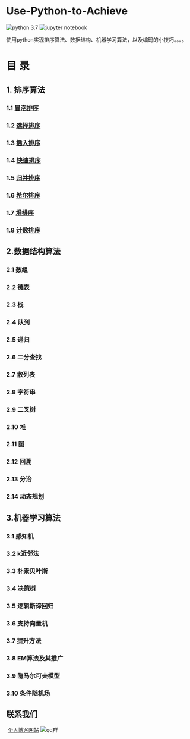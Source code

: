 # Use-Python-to-Achieve
![python 3.7][python 3.7] ![jupyter notebook][jupyter notebook]

使用python实现排序算法、数据结构、机器学习算法，以及编码的小技巧。。。。


# 目  录

## 1. 排序算法

### 	1.1 [冒泡排序](https://github.com/lb971216008/Use-Python-to-Achieve/blob/master/Sorting/bubble_sort.ipynb)

### 	1.2 [选择排序](https://github.com/lb971216008/Use-Python-to-Achieve/blob/master/Sorting/selection_sort.ipynb)

### 	1.3 [插入排序](https://github.com/lb971216008/Use-Python-to-Achieve/blob/master/Sorting/insertion_sort.ipynb)

### 	1.4 [快速排序](https://github.com/lb971216008/Use-Python-to-Achieve/blob/master/Sorting/quick_sort.ipynb)

### 	1.5 [归并排序](https://github.com/lb971216008/Use-Python-to-Achieve/blob/master/Sorting/merge_sort.ipynb)

###	 1.6 [希尔排序](https://github.com/lb971216008/Use-Python-to-Achieve/blob/master/Sorting/shell_sort.ipynb)

### 1.7 [堆排序](https://github.com/lb971216008/Use-Python-to-Achieve/blob/master/Sorting/heap_sort.ipynb)

### 1.8 [计数排序](https://github.com/lb971216008/Use-Python-to-Achieve/blob/master/Sorting/counting_sort.ipynb)

## 2.数据结构算法

### 	2.1 数组

### 	2.2 链表

### 	2.3 栈

### 	2.4 队列

### 	2.5 递归

### 	2.6 二分查找

### 	2.7 散列表

### 	2.8 字符串

### 	2.9 二叉树

### 	2.10 堆

### 	2.11 图

### 	2.12 回溯

### 	2.13 分治

### 	2.14 动态规划



## 3.机器学习算法

### 	3.1 感知机

### 	3.2 k近邻法

### 	3.3 朴素贝叶斯

### 	3.4 决策树

### 	3.5 逻辑斯谛回归

### 	3.6 支持向量机

### 	3.7 提升方法

### 	3.8 EM算法及其推广

### 	3.9 隐马尔可夫模型

### 	3.10 条件随机场



## 联系我们

​	[个人博客网站](http://www.bling2.cn/) ![qq群][qq]

[python 3.7]:https://img.shields.io/badge/python%203.7-green.svg
[jupyter notebook]:https://img.shields.io/badge/jupyter%20notebook-critical.svg
[qq]:https://img.shields.io/badge/QQ%E7%BE%A4-674123879-blue.svg

